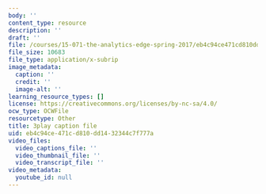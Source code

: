 ```yaml
---
body: ''
content_type: resource
description: ''
draft: ''
file: /courses/15-071-the-analytics-edge-spring-2017/eb4c94ce471cd810dd1432344c7f777a_1i5TDkri78Y.srt
file_size: 10683
file_type: application/x-subrip
image_metadata:
  caption: ''
  credit: ''
  image-alt: ''
learning_resource_types: []
license: https://creativecommons.org/licenses/by-nc-sa/4.0/
ocw_type: OCWFile
resourcetype: Other
title: 3play caption file
uid: eb4c94ce-471c-d810-dd14-32344c7f777a
video_files:
  video_captions_file: ''
  video_thumbnail_file: ''
  video_transcript_file: ''
video_metadata:
  youtube_id: null
---
```

